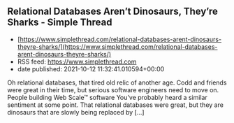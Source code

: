 ## Relational Databases Aren’t Dinosaurs, They’re Sharks - Simple Thread
 - [https://www.simplethread.com/relational-databases-arent-dinosaurs-theyre-sharks/](https://www.simplethread.com/relational-databases-arent-dinosaurs-theyre-sharks/)
 - RSS feed: https://www.simplethread.com
 - date published: 2021-10-12 11:32:41.010594+00:00

Oh relational databases, that tired old relic of another age. Codd and friends were great in their time, but serious software engineers need to move on. People building Web Scale™ software You’ve probably heard a similar sentiment at some point. That relational databases were great, but they are dinosaurs that are slowly being replaced by […]

